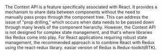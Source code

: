 The Context API is a feature specifically associated with React. It provides a mechanism to share data between components without the need to manually pass props through the component tree. This can address the issue of "prop drilling," which occurs when data needs to be passed down through many levels of the component hierarchy. However, the Context API is not designed for complex state management, and that's where libraries like Redux come into play. For React applications requiring robust state management, the recommended approach is to combine React with Redux using the react-redux library.
easiar version of Redux is Redux-toolkit(RTK).